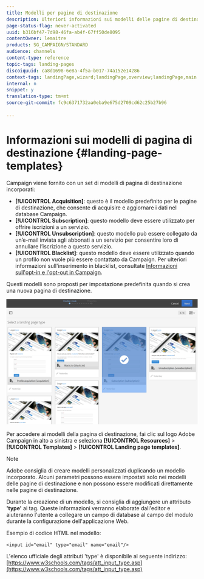 ```yaml
---
title: Modelli per pagine di destinazione
description: Ulteriori informazioni sui modelli delle pagine di destinazione.
page-status-flag: never-activated
uuid: b316bf47-7d98-46fa-ab4f-67ff50de8095
contentOwner: lemaitre
products: SG_CAMPAIGN/STANDARD
audience: channels
content-type: reference
topic-tags: landing-pages
discoiquuid: ca8d1698-6e8a-4f5a-b017-74a152e14286
context-tags: landingPage,wizard;landingPage,overview;landingPage,main
internal: n
snippet: y
translation-type: tm+mt
source-git-commit: fc9c6371732aa0eba9e675d2709cd62c25b27b96

---
```



# Informazioni sui modelli di pagina di destinazione {#landing-page-templates}

Campaign viene fornito con un set di modelli di pagina di destinazione incorporati:

* **[!UICONTROL Acquisition]**: questo è il modello predefinito per le pagine di destinazione, che consente di acquisire e aggiornare i dati nel database Campaign.
* **[!UICONTROL Subscription]**: questo modello deve essere utilizzato per offrire iscrizioni a un servizio.
* **[!UICONTROL Unsubscription]**: questo modello può essere collegato da un’e-mail inviata agli abbonati a un servizio per consentire loro di annullare l’iscrizione a questo servizio.
* **[!UICONTROL Blacklist]**: questo modello deve essere utilizzato quando un profilo non vuole più essere contattato da Campaign. Per ulteriori informazioni sull'inserimento in blacklist, consultate [Informazioni sull'opt-in e l'opt-out in Campaign](../../audiences/using/about-opt-in-and-opt-out-in-campaign.md).

Questi modelli sono proposti per impostazione predefinita quando si crea una nuova pagina di destinazione.

![](assets/lp_creation_1.png)

Per accedere ai modelli della pagina di destinazione, fai clic sul logo Adobe Campaign in alto a sinistra e seleziona **[!UICONTROL Resources]** &gt; **[!UICONTROL Templates]** &gt; **[!UICONTROL Landing page templates]**.

>[!NOTE]
>
>Adobe consiglia di creare modelli personalizzati duplicando un modello incorporato. Alcuni parametri possono essere impostati solo nei modelli delle pagine di destinazione e non possono essere modificati direttamente nelle pagine di destinazione.

Durante la creazione di un modello, si consiglia di aggiungere un attributo **'type'** ai tag. Queste informazioni verranno elaborate dall'editor e aiuteranno l'utente a collegare un campo di database al campo del modulo durante la configurazione dell'applicazione Web.

Esempio di codice HTML nel modello:

```
<input id="email" type="email" name="email"/>
```

L'elenco ufficiale degli attributi 'type' è disponibile al seguente indirizzo: [https://www.w3schools.com/tags/att_input_type.asp](https://www.w3schools.com/tags/att_input_type.asp)